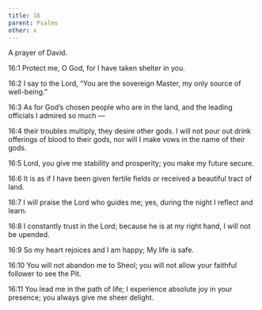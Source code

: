 ```yaml
---
title: 16
parent: Psalms
other: x
---
```



A prayer of David.

<a name="16:1">16:1</a> Protect me, O God, for I have taken shelter in you.

<a name="16:2">16:2</a> I say to the Lord, “You are the sovereign Master,
my only source of well-being.”

<a name="16:3">16:3</a> As for God’s chosen people who are in the land,
and the leading officials I admired so much — 

<a name="16:4">16:4</a> their troubles multiply,
they desire other gods.
I will not pour out drink offerings of blood to their gods,
nor will I make vows in the name of their gods.

<a name="16:5">16:5</a> Lord, you give me stability and prosperity;
you make my future secure.

<a name="16:6">16:6</a> It is as if I have been given fertile fields
or received a beautiful tract of land.

<a name="16:7">16:7</a> I will praise the Lord who guides me;
yes, during the night I reflect and learn.

<a name="16:8">16:8</a> I constantly trust in the Lord;
because he is at my right hand, I will not be upended.

<a name="16:9">16:9</a> So my heart rejoices
and I am happy;
My life is safe.

<a name="16:10">16:10</a> You will not abandon me to Sheol;
you will not allow your faithful follower to see the Pit.

<a name="16:11">16:11</a> You lead me in the path of life;
I experience absolute joy in your presence;
you always give me sheer delight.